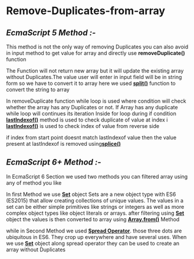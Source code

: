# Remove-Duplicates-from-array

<h2><em> EcmaScript 5 Method :-</em></h2>

This method is not the only way of removing Duplicates 
you can also avoid in input method to get value for array and directly use <b>removeDuplicate()</b> function 

The Function will not return new array but it will update the existing array without Duplicates.The value user will enter in input field will be in string form so we have to convert it to array here we used <a href="https://www.w3schools.com/jsref/jsref_split.asp"><b>split()</b></a> function to convert the string to array 

In removeDuplicate function while loop is used where condition will check whether the array has any Duplicates or not. If Array has any duplicate while loop will continues its iteration
Inside for loop during if condition <a href="https://www.w3schools.com/jsref/jsref_lastindexof_array.asp"><b>lastIndexof()</b></a> method is used to check duplicate of value at index i
<a href="https://www.w3schools.com/jsref/jsref_lastindexof_array.asp"><b>lastIndexof()</b></a> is used to check index of value from reverse side

if index from start point doesnt match lastIndexof value then the value present at lastIndexof is removed using<a href="https://www.w3schools.com/jsref/jsref_splice.asp"><b>splice()</b></a>

<h2><em> EcmaScript 6+ Method :-</em></h2>

In EcmaScript 6 Section we used two methods you can filtered array using any of method you like

In first Method we use <a href="https://www.geeksforgeeks.org/sets-in-javascript/#:~:text=A%20set%20is%20a%20collection,values%20whether%20primitive%20or%20objects."><b>Set</b><a> object 
Sets are a new object type with ES6 (ES2015) that allow creating collections of unique values. The values in a set can be either simple primitives like strings or integers as well as more complex object types like object literals or arrays.
after filtering using <a href="https://www.geeksforgeeks.org/sets-in-javascript/#:~:text=A%20set%20is%20a%20collection,values%20whether%20primitive%20or%20objects."><b>Set</b><a> object the values is then converted to array using <a href="https://www.w3schools.com/jsref/jsref_from.asp"><b>Array.from()</b></a> Method 

while in Second Method we used <a href="https://developer.mozilla.org/en-US/docs/Web/JavaScript/Reference/Operators/Spread_syntax"><b>Spread Operator</b></a>. those three dots are ubiquitous in ES6. They crop up everywhere and have several uses. When we use <a href="https://www.geeksforgeeks.org/sets-in-javascript/#:~:text=A%20set%20is%20a%20collection,values%20whether%20primitive%20or%20objects."><b>Set</b><a> object along spread operator they can be used to create an array without Duplicates
